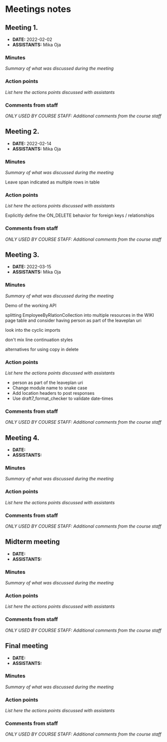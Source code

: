 # Meetings notes

## Meeting 1.
* **DATE:** 2022-02-02
* **ASSISTANTS:** Mika Oja

### Minutes
*Summary of what was discussed during the meeting*


### Action points
*List here the actions points discussed with assistants*


### Comments from staff
*ONLY USED BY COURSE STAFF: Additional comments from the course staff*

## Meeting 2.
* **DATE:** 2022-02-14
* **ASSISTANTS:** Mika Oja

### Minutes
*Summary of what was discussed during the meeting*

Leave span indicated as multiple rows in table


### Action points
*List here the actions points discussed with assistants*

Explicitly define the ON_DELETE behavior for foreign keys / relationships

### Comments from staff
*ONLY USED BY COURSE STAFF: Additional comments from the course staff*

## Meeting 3.
* **DATE:** 2022-03-15
* **ASSISTANTS:** Mika Oja

### Minutes
*Summary of what was discussed during the meeting*

Demo of the working API

splitting EmployeeByRlationCollection into multiple resources in the WIKI page table and consider having person as part of the leaveplan uri

look into the cyclic imports

don't mix line continuation styles

alternatives for using copy in delete

### Action points
*List here the actions points discussed with assistants*

* person as part of the leaveplan uri
* Change module name to snake case
* Add location headers to post responses
* Use draft7_format_checker to validate date-times

### Comments from staff
*ONLY USED BY COURSE STAFF: Additional comments from the course staff*

## Meeting 4.
* **DATE:**
* **ASSISTANTS:**

### Minutes
*Summary of what was discussed during the meeting*

### Action points
*List here the actions points discussed with assistants*


### Comments from staff
*ONLY USED BY COURSE STAFF: Additional comments from the course staff*

## Midterm meeting
* **DATE:**
* **ASSISTANTS:**

### Minutes
*Summary of what was discussed during the meeting*

### Action points
*List here the actions points discussed with assistants*


### Comments from staff
*ONLY USED BY COURSE STAFF: Additional comments from the course staff*

## Final meeting
* **DATE:**
* **ASSISTANTS:**

### Minutes
*Summary of what was discussed during the meeting*

### Action points
*List here the actions points discussed with assistants*


### Comments from staff
*ONLY USED BY COURSE STAFF: Additional comments from the course staff*

